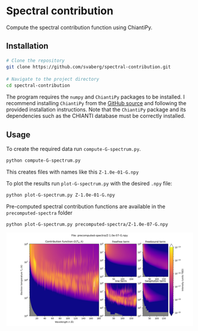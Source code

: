 # Spectral contribution
Compute the spectral contribution function using ChiantiPy.

## Installation

```bash
# Clone the repository
git clone https://github.com/svaberg/spectral-contribution.git

# Navigate to the project directory
cd spectral-contribution
```
The program requires the `numpy` and `ChiantiPy` packages to be installed. I recommend installing `ChiantiPy` from the [GitHub source](https://github.com/chianti-atomic/ChiantiPy) and following the provided installation instructions. Note that the `ChiantiPy` package and its dependencies such as the CHIANTI database must be correctly installed.

## Usage
To create the required data run `compute-G-spectrum.py`.
```bash
python compute-G-spectrum.py 
```
This creates files with names like this `Z-1.0e-01-G.npy` 

To plot the results run `plot-G-spectrum.py` with the desired `.npy` file:
```bash
python plot-G-spectrum.py Z-1.0e-01-G.npy
```

Pre-computed spectral contribution functions are available in the `precomputed-spectra` folder
```bash
python plot-G-spectrum.py precomputed-spectra/Z-1.0e-07-G.npy
```

![Precomputed Spectrum](plot-components-Z-1.0e-07-G.npy.png)